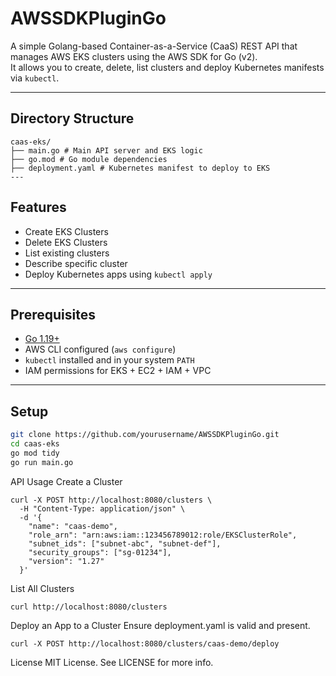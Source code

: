 # AWSSDKPluginGo

A simple Golang-based Container-as-a-Service (CaaS) REST API that manages AWS EKS clusters using the AWS SDK for Go (v2).  
It allows you to create, delete, list clusters and deploy Kubernetes manifests via `kubectl`.

---

## Directory Structure
```
caas-eks/
├── main.go # Main API server and EKS logic
├── go.mod # Go module dependencies
├── deployment.yaml # Kubernetes manifest to deploy to EKS
---
```
## Features

- Create EKS Clusters  
- Delete EKS Clusters  
- List existing clusters  
- Describe specific cluster  
- Deploy Kubernetes apps using `kubectl apply`

---

## Prerequisites

- [Go 1.19+](https://golang.org/doc/install)
- AWS CLI configured (`aws configure`)
- `kubectl` installed and in your system `PATH`
- IAM permissions for EKS + EC2 + IAM + VPC

---

## Setup

```bash
git clone https://github.com/yourusername/AWSSDKPluginGo.git
cd caas-eks
go mod tidy
go run main.go
```
API Usage
Create a Cluster
```
curl -X POST http://localhost:8080/clusters \
  -H "Content-Type: application/json" \
  -d '{
    "name": "caas-demo",
    "role_arn": "arn:aws:iam::123456789012:role/EKSClusterRole",
    "subnet_ids": ["subnet-abc", "subnet-def"],
    "security_groups": ["sg-01234"],
    "version": "1.27"
  }'
```
List All Clusters
```
curl http://localhost:8080/clusters
```
Deploy an App to a Cluster
Ensure deployment.yaml is valid and present.
```
curl -X POST http://localhost:8080/clusters/caas-demo/deploy
```
License
MIT License. See LICENSE for more info.





